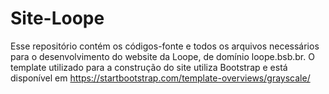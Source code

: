 # Site-Loope
Esse repositório contém os códigos-fonte e todos os arquivos necessários para o desenvolvimento do website da Loope, de domínio loope.bsb.br. O template utilizado para a construção do site utiliza Bootstrap e está disponível em https://startbootstrap.com/template-overviews/grayscale/
